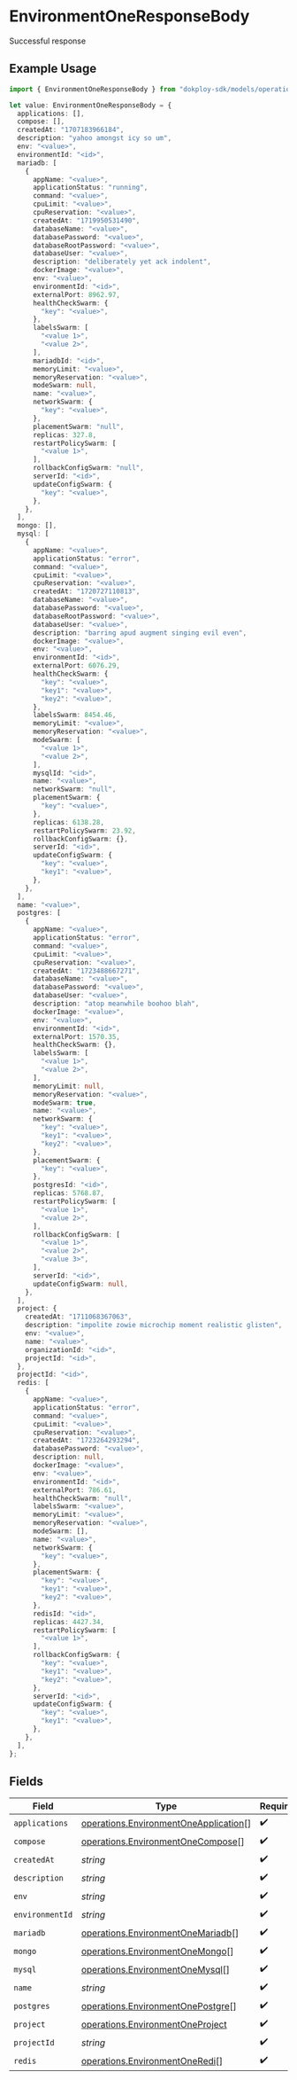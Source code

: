# EnvironmentOneResponseBody

Successful response

## Example Usage

```typescript
import { EnvironmentOneResponseBody } from "dokploy-sdk/models/operations";

let value: EnvironmentOneResponseBody = {
  applications: [],
  compose: [],
  createdAt: "1707183966184",
  description: "yahoo amongst icy so um",
  env: "<value>",
  environmentId: "<id>",
  mariadb: [
    {
      appName: "<value>",
      applicationStatus: "running",
      command: "<value>",
      cpuLimit: "<value>",
      cpuReservation: "<value>",
      createdAt: "1719950531490",
      databaseName: "<value>",
      databasePassword: "<value>",
      databaseRootPassword: "<value>",
      databaseUser: "<value>",
      description: "deliberately yet ack indolent",
      dockerImage: "<value>",
      env: "<value>",
      environmentId: "<id>",
      externalPort: 8962.97,
      healthCheckSwarm: {
        "key": "<value>",
      },
      labelsSwarm: [
        "<value 1>",
        "<value 2>",
      ],
      mariadbId: "<id>",
      memoryLimit: "<value>",
      memoryReservation: "<value>",
      modeSwarm: null,
      name: "<value>",
      networkSwarm: {
        "key": "<value>",
      },
      placementSwarm: "null",
      replicas: 327.8,
      restartPolicySwarm: [
        "<value 1>",
      ],
      rollbackConfigSwarm: "null",
      serverId: "<id>",
      updateConfigSwarm: {
        "key": "<value>",
      },
    },
  ],
  mongo: [],
  mysql: [
    {
      appName: "<value>",
      applicationStatus: "error",
      command: "<value>",
      cpuLimit: "<value>",
      cpuReservation: "<value>",
      createdAt: "1720727110813",
      databaseName: "<value>",
      databasePassword: "<value>",
      databaseRootPassword: "<value>",
      databaseUser: "<value>",
      description: "barring apud augment singing evil even",
      dockerImage: "<value>",
      env: "<value>",
      environmentId: "<id>",
      externalPort: 6076.29,
      healthCheckSwarm: {
        "key": "<value>",
        "key1": "<value>",
        "key2": "<value>",
      },
      labelsSwarm: 8454.46,
      memoryLimit: "<value>",
      memoryReservation: "<value>",
      modeSwarm: [
        "<value 1>",
        "<value 2>",
      ],
      mysqlId: "<id>",
      name: "<value>",
      networkSwarm: "null",
      placementSwarm: {
        "key": "<value>",
      },
      replicas: 6138.28,
      restartPolicySwarm: 23.92,
      rollbackConfigSwarm: {},
      serverId: "<id>",
      updateConfigSwarm: {
        "key": "<value>",
        "key1": "<value>",
      },
    },
  ],
  name: "<value>",
  postgres: [
    {
      appName: "<value>",
      applicationStatus: "error",
      command: "<value>",
      cpuLimit: "<value>",
      cpuReservation: "<value>",
      createdAt: "1723488667271",
      databaseName: "<value>",
      databasePassword: "<value>",
      databaseUser: "<value>",
      description: "atop meanwhile boohoo blah",
      dockerImage: "<value>",
      env: "<value>",
      environmentId: "<id>",
      externalPort: 1570.35,
      healthCheckSwarm: {},
      labelsSwarm: [
        "<value 1>",
        "<value 2>",
      ],
      memoryLimit: null,
      memoryReservation: "<value>",
      modeSwarm: true,
      name: "<value>",
      networkSwarm: {
        "key": "<value>",
        "key1": "<value>",
        "key2": "<value>",
      },
      placementSwarm: {
        "key": "<value>",
      },
      postgresId: "<id>",
      replicas: 5768.87,
      restartPolicySwarm: [
        "<value 1>",
        "<value 2>",
      ],
      rollbackConfigSwarm: [
        "<value 1>",
        "<value 2>",
        "<value 3>",
      ],
      serverId: "<id>",
      updateConfigSwarm: null,
    },
  ],
  project: {
    createdAt: "1711068367063",
    description: "impolite zowie microchip moment realistic glisten",
    env: "<value>",
    name: "<value>",
    organizationId: "<id>",
    projectId: "<id>",
  },
  projectId: "<id>",
  redis: [
    {
      appName: "<value>",
      applicationStatus: "error",
      command: "<value>",
      cpuLimit: "<value>",
      cpuReservation: "<value>",
      createdAt: "1723264293294",
      databasePassword: "<value>",
      description: null,
      dockerImage: "<value>",
      env: "<value>",
      environmentId: "<id>",
      externalPort: 786.61,
      healthCheckSwarm: "null",
      labelsSwarm: "<value>",
      memoryLimit: "<value>",
      memoryReservation: "<value>",
      modeSwarm: [],
      name: "<value>",
      networkSwarm: {
        "key": "<value>",
      },
      placementSwarm: {
        "key": "<value>",
        "key1": "<value>",
        "key2": "<value>",
      },
      redisId: "<id>",
      replicas: 4427.34,
      restartPolicySwarm: [
        "<value 1>",
      ],
      rollbackConfigSwarm: {
        "key": "<value>",
        "key1": "<value>",
        "key2": "<value>",
      },
      serverId: "<id>",
      updateConfigSwarm: {
        "key": "<value>",
        "key1": "<value>",
      },
    },
  ],
};
```

## Fields

| Field                                                                                          | Type                                                                                           | Required                                                                                       | Description                                                                                    |
| ---------------------------------------------------------------------------------------------- | ---------------------------------------------------------------------------------------------- | ---------------------------------------------------------------------------------------------- | ---------------------------------------------------------------------------------------------- |
| `applications`                                                                                 | [operations.EnvironmentOneApplication](../../models/operations/environmentoneapplication.md)[] | :heavy_check_mark:                                                                             | N/A                                                                                            |
| `compose`                                                                                      | [operations.EnvironmentOneCompose](../../models/operations/environmentonecompose.md)[]         | :heavy_check_mark:                                                                             | N/A                                                                                            |
| `createdAt`                                                                                    | *string*                                                                                       | :heavy_check_mark:                                                                             | N/A                                                                                            |
| `description`                                                                                  | *string*                                                                                       | :heavy_check_mark:                                                                             | N/A                                                                                            |
| `env`                                                                                          | *string*                                                                                       | :heavy_check_mark:                                                                             | N/A                                                                                            |
| `environmentId`                                                                                | *string*                                                                                       | :heavy_check_mark:                                                                             | N/A                                                                                            |
| `mariadb`                                                                                      | [operations.EnvironmentOneMariadb](../../models/operations/environmentonemariadb.md)[]         | :heavy_check_mark:                                                                             | N/A                                                                                            |
| `mongo`                                                                                        | [operations.EnvironmentOneMongo](../../models/operations/environmentonemongo.md)[]             | :heavy_check_mark:                                                                             | N/A                                                                                            |
| `mysql`                                                                                        | [operations.EnvironmentOneMysql](../../models/operations/environmentonemysql.md)[]             | :heavy_check_mark:                                                                             | N/A                                                                                            |
| `name`                                                                                         | *string*                                                                                       | :heavy_check_mark:                                                                             | N/A                                                                                            |
| `postgres`                                                                                     | [operations.EnvironmentOnePostgre](../../models/operations/environmentonepostgre.md)[]         | :heavy_check_mark:                                                                             | N/A                                                                                            |
| `project`                                                                                      | [operations.EnvironmentOneProject](../../models/operations/environmentoneproject.md)           | :heavy_check_mark:                                                                             | N/A                                                                                            |
| `projectId`                                                                                    | *string*                                                                                       | :heavy_check_mark:                                                                             | N/A                                                                                            |
| `redis`                                                                                        | [operations.EnvironmentOneRedi](../../models/operations/environmentoneredi.md)[]               | :heavy_check_mark:                                                                             | N/A                                                                                            |